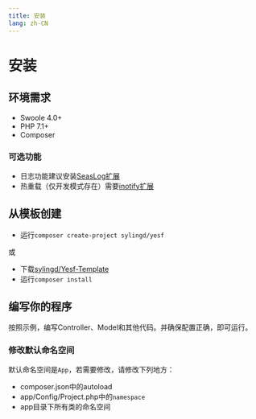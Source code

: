 ```yaml
---
title: 安装
lang: zh-CN
---
```


# 安装

## 环境需求

* Swoole 4.0+
* PHP 7.1+
* Composer

### 可选功能

* 日志功能建议安装[SeasLog扩展](https://seasx.github.io/SeasLog/)
* 热重载（仅开发模式存在）需要[inotify扩展](https://pecl.php.net/package/inotify)

## 从模板创建

* 运行`composer create-project sylingd/yesf`

或

* 下载[sylingd/Yesf-Template](https://github.com/sylingd/Yesf-Template)
* 运行`composer install`

## 编写你的程序

按照示例，编写Controller、Model和其他代码。并确保配置正确，即可运行。

### 修改默认命名空间

默认命名空间是`App`，若需要修改，请修改下列地方：

* composer.json中的autoload
* app/Config/Project.php中的`namespace`
* app目录下所有类的命名空间